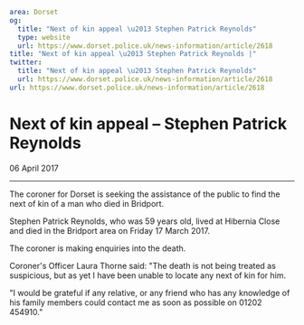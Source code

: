 ```yaml
area: Dorset
og:
  title: "Next of kin appeal \u2013 Stephen Patrick Reynolds"
  type: website
  url: https://www.dorset.police.uk/news-information/article/2618
title: "Next of kin appeal \u2013 Stephen Patrick Reynolds |"
twitter:
  title: "Next of kin appeal \u2013 Stephen Patrick Reynolds"
  url: https://www.dorset.police.uk/news-information/article/2618
url: https://www.dorset.police.uk/news-information/article/2618
```

# Next of kin appeal – Stephen Patrick Reynolds

06 April 2017

* * *

The coroner for Dorset is seeking the assistance of the public to find the next of kin of a man who died in Bridport.

Stephen Patrick Reynolds, who was 59 years old, lived at Hibernia Close and died in the Bridport area on Friday 17 March 2017.

The coroner is making enquiries into the death.

Coroner's Officer Laura Thorne said: "The death is not being treated as suspicious, but as yet I have been unable to locate any next of kin for him.

"I would be grateful if any relative, or any friend who has any knowledge of his family members could contact me as soon as possible on 01202 454910."
